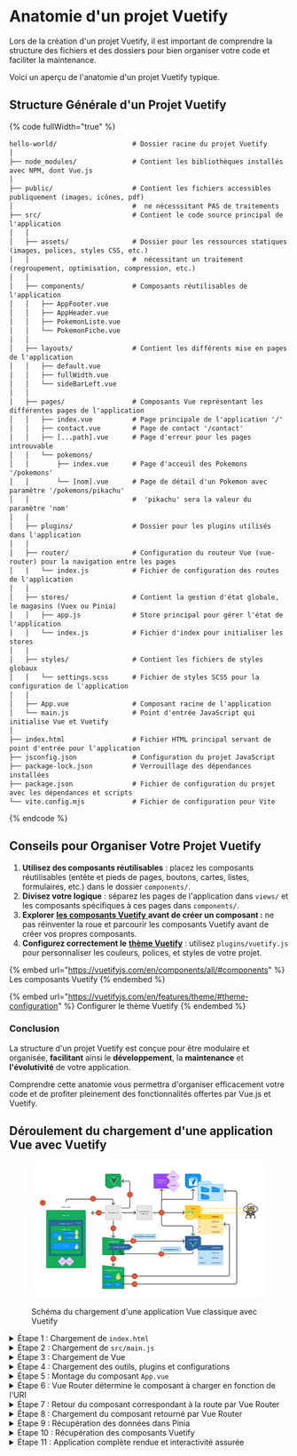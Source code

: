 # Anatomie d'un projet Vuetify

Lors de la création d'un projet Vuetify, il est important de comprendre la structure des fichiers et des dossiers pour bien organiser votre code et faciliter la maintenance.

Voici un aperçu de l'anatomie d'un projet Vuetify typique.

## **Structure Générale d'un Projet Vuetify**

{% code fullWidth="true" %}
```
hello-world/                   # Dossier racine du projet Vuetify
│
├── node_modules/              # Contient les bibliothèques installés avec NPM, dont Vue.js  
│
├── public/                    # Contient les fichiers accessibles publiquement (images, icônes, pdf)         
│                              #  ne nécesssitant PAS de traitements
├── src/                       # Contient le code source principal de l'application
│   │ 
│   ├── assets/                # Dossier pour les ressources statiques (images, polices, styles CSS, etc.)         
│   │                          #  nécessitant un traitement (regroupement, optimisation, compression, etc.)
│   │
│   ├── components/            # Composants réutilisables de l'application
│   │   ├── AppFooter.vue
│   │   ├── AppHeader.vue
│   │   ├── PokemonListe.vue              
│   │   └── PokemonFiche.vue
│   │
│   ├── layouts/               # Contient les différents mise en pages de l'application
│   │   ├── default.vue
│   │   ├── fullWidth.vue
│   │   └── sideBarLeft.vue        
│   │
│   ├── pages/                 # Composants Vue représentant les différentes pages de l'application
│   │   ├── index.vue          # Page principale de l'application '/'
│   │   ├── contact.vue        # Page de contact '/contact'
│   │   ├── [...path].vue      # Page d'erreur pour les pages introuvable
│   │   └── pokemons/          
│   │       ├── index.vue      # Page d'acceuil des Pokemons '/pokemons'
│   │       └── [nom].vue      # Page de détail d'un Pokemon avec paramètre '/pokemons/pikachu' 
│   │                          #  'pikachu' sera la valeur du paramètre 'nom'
│   │
│   ├── plugins/               # Dossier pour les plugins utilisés dans l'application
│   │
│   ├── router/                # Configuration du routeur Vue (vue-router) pour la navigation entre les pages
│   │   └── index.js           # Fichier de configuration des routes de l'application
│   │
│   ├── stores/                # Contient la gestion d'état globale, le magasins (Vuex ou Pinia)
│   │   ├── app.js             # Store principal pour gérer l'état de l'application
│   │   └── index.js           # Fichier d'index pour initialiser les stores
│   │
│   ├── styles/                # Contient les fichiers de styles globaux
│   │   └── settings.scss      # Fichier de styles SCSS pour la configuration de l'application
│   │
│   ├── App.vue                # Composant racine de l'application
│   └── main.js                # Point d'entrée JavaScript qui initialise Vue et Vuetify
│
├── index.html                 # Fichier HTML principal servant de point d'entrée pour l'application
├── jsconfig.json              # Configuration du projet JavaScript
├── package-lock.json          # Verrouillage des dépendances installées
├── package.json               # Fichier de configuration du projet avec les dépendances et scripts
└── vite.config.mjs            # Fichier de configuration pour Vite
```
{% endcode %}

## **Conseils pour Organiser Votre Projet Vuetify**

1. **Utilisez des composants réutilisables** : placez les composants réutilisables (entête et pieds de pages, boutons, cartes, listes, formulaires, etc.) dans le dossier `components/`.&#x20;
2. **Divisez votre logique** : séparez les pages de l'application dans `views/` et les composants spécifiques à ces pages dans `components/`.
3. **Explorer** [**les composants Vuetify** ](https://vuetifyjs.com/en/components/all/#components)**avant de créer un composant :** ne pas réinventer la roue et parcourir les composants Vuetify avant de créer vos propres composants.
4. **Configurez correctement le** [**thème Vuetify**](https://vuetifyjs.com/en/features/theme/) : utilisez `plugins/vuetify.js` pour personnaliser les couleurs, polices, et styles de votre projet.

{% embed url="https://vuetifyjs.com/en/components/all/#components" %}
Les composants Vuetify
{% endembed %}

{% embed url="https://vuetifyjs.com/en/features/theme/#theme-configuration" %}
Configurer le thème Vuetify
{% endembed %}

### **Conclusion**

La structure d'un projet Vuetify est conçue pour être modulaire et organisée, **facilitant** ainsi le **développement**, la **maintenance** et **l'évolutivité** de votre application.

Comprendre cette anatomie vous permettra d'organiser efficacement votre code et de profiter pleinement des fonctionnalités offertes par Vue.js et Vuetify.

## **Déroulement du chargement d'une application Vue avec Vuetify**

<div data-full-width="true">

<figure><img src="../.gitbook/assets/Chargement projet Vuetify v4.png" alt="Schéma du chargement d&#x27;une application Vue classique avec Vuetify" width="563"><figcaption><p>Schéma du chargement d'une application Vue classique avec Vuetify</p></figcaption></figure>

</div>

<details>

<summary>Étape 1 : Chargement de <code>index.html</code></summary>

Le processus de démarrage de l'application commence par le chargement du fichier `index.html` par le navigateur.

Ce fichier contient la structure de base de la page, dont l'élément  `<div id="app">` où l'application Vue sera montée.

<pre class="language-html" data-title="index.html" data-line-numbers data-full-width="true"><code class="lang-html">&#x3C;!DOCTYPE html>
&#x3C;html lang="en">

&#x3C;head>
  &#x3C;meta charset="UTF-8" />
  &#x3C;link rel="icon" href="/favicon.ico" />
  &#x3C;meta name="viewport" content="width=device-width, initial-scale=1.0" />
  &#x3C;title>Welcome to Vuetify 3&#x3C;/title>
&#x3C;/head>

&#x3C;body>
<strong>  &#x3C;div id="app">&#x3C;/div> &#x3C;!-- Conteneur principal de l'application Vue -->
</strong>  &#x3C;script type="module" src="/src/main.js">&#x3C;/script> &#x3C;!-- Lancement de l'application via src/main.js -->
&#x3C;/body>

&#x3C;/html>
</code></pre>

#### **Ce qui se passe ici**

* Le navigateur charge `index.html` et crée une structure HTML de base.
* L'élément `<div id="app"></div>` est un conteneur vide qui sera rempli par notre application Vue.
* Le script `<script type="module" src="/src/main.js"></script>` indique au navigateur de démarrer l'application en chargeant `main.js`.

</details>

<details>

<summary>Étape 2 : Chargement de <code>src/main.js</code></summary>

Ensuite, le navigateur charge le fichier `main.js`, qui est le point d'entrée principal de l'application Vue.

Ce fichier conduit l'initialisation de l'application en chargeant :

1. Vue → étape 3
2. les plugins (Composants Vuetify, Thème Vuetify, Pinia et Vue Router) → étape 4
3. le composant racine `App.vue` → étape 5

Voici le contenu de votre fichier `main.js` qui est chargé à la `ligne 13` de `index.html`

{% code title="src/main.js" lineNumbers="true" fullWidth="true" %}
```javascript
/**
 * main.js
 *
 * Bootstraps Vuetify and other plugins then mounts the App`
 */

// Importation des plugins enregistrés pour l'application
import { registerPlugins } from '@/plugins'

// Importation du composant racine de l'application Vue (App.vue)
import App from './App.vue'

// Importation de la fonction createApp de Vue.js pour créer une nouvelle instance de l'application
import { createApp } from 'vue'

// Création de l'instance principale de l'application Vue avec le composant App comme composant racine
const app = createApp(App)

// Enregistrement des plugins nécessaires pour l'application, comme Vuetify ou d'autres bibliothèques tierces
registerPlugins(app)

// Montage de l'application Vue sur l'élément DOM avec l'ID "app" pour rendre l'application dans la page HTML
app.mount('#app')
```
{% endcode %}

#### **Ce qui se passe ici**

* `createApp(App)`: Crée une instance de l'application Vue en utilisant `App.vue` comme composant racine (le premier composant de l'application).
* `registerPlugins(app)`: Enregistre et configure les plugins nécessaires pour l'application, notamment Vuetify. Les plugins sont définis dans `src/plugins/index.js`
* `app.mount('#app')`: Monte l'application Vue dans le conteneur `<div id="app"></div>` défini à la `ligne 12` de `index.html`.

À ce stade, l'application Vue est initialisée, et le composant `App.vue` est prêt à être affiché.

</details>

<details>

<summary>Étape 3 : Chargement de Vue</summary>

À ce stade, la bibliothèque Vue elle-même est chargée. C'est le cœur de votre application qui permet de créer des composants réactifs et de gérer les fonctionnalités de Vue.

L'instance Vue est initialisée dans `src/main.js` avec la fonction `createApp()` .&#x20;

</details>

<details>

<summary>Étape 4 : Chargement des outils, plugins et configurations</summary>

Lors de cette étape, les principaux plugins et configurations de l'application sont chargés :

* **Thèmes** : Vuetify applique le [thème](https://vuetifyjs.com/en/features/theme/#theme-configuration) sélectionné (light ou dark) et les [styles globaux](https://vuetifyjs.com/en/styles/colors/#colors) à l'application. La configuration ce fait dans `src/plugins/vuetify.js`.
* **Composants Vuetify** : Vuetify charge l'ensemble de [ses composants](https://vuetifyjs.com/en/components/all/#components) prêts à être utilisés dans l'application.
* **Pinia** : Le magasin, store en anglais,  de gestion d'état de l'application est initialisé pour gérer les données globales. C'est ce magasin qui s'occupera de faire les appels aux API si nécessaire. \
  Site officiel : [https://pinia.vuejs.org/](https://pinia.vuejs.org/)
* **Vue Router** : La configuration de Vue Router est chargée pour permettre la navigation entre les différentes pages de l'application. \
  Site officiel : [https://router.vuejs.org/](https://router.vuejs.org/)
* **Routage automatique :** Vuetify utilise une librairie qui permet la création automatique des routes de l'application en s'établissant sur la structure et le nom des fichiers et dossier du dossier `src/pages/`. \
  Site officiel : [https://uvr.esm.is/guide/file-based-routing.html](https://uvr.esm.is/guide/file-based-routing.html)

Toutes ces initialisations sont réalisées dans le fichier `src/plugins/index.js`.

</details>

<details>

<summary>Étape 5 : Montage du composant <code>App.vue</code></summary>

Une fois tous les plugins et éléments de configuration chargés `App.vue` est monté sur l'élément `<div id="app">` dans `index.html`.&#x20;

Cela signifie que `App.vue` prend le contrôle de l'application et agit comme conteneur principal pour le reste des composants et de l'application.

Comme c'est le premier composant de notre application, on l'appelle le **composant "root"**, **composant** **racine** en français.

{% code title="src/App.vue" lineNumbers="true" fullWidth="true" %}
```markup
<template>
  <v-app> <!-- Composant racine de l'application Vuetify. Applique les styles et fonctionnalités globales de Vuetify -->
    <v-main> <!-- Le contenu principal de la page -->
      <router-view /> <!-- Composant de Vue Router qui affiche le contenu de la route actuelle, permettant le rendu dynamique des pages -->
    </v-main>
  </v-app>
</template>

<script setup>
 
</script>
```
{% endcode %}

#### **Ce qui se passe ici**

* `<v-app>` : Composant de base de Vuetify qui enveloppe toute l'application, assurant l'intégration des thèmes et styles.
* `<router-view />` : Place un espace réservé qui affichera le composant correspondant à la route actuelle (par exemple, la page d'accueil).

</details>

<details>

<summary>Étape 6 : Vue Router détermine le composant à charger en fonction de l'URI</summary>

À ce stade, Vue Router vérifie l'URI de l'application (par exemple, `/bulbi`) et détermine quel composant Vue doit être chargé pour cette route.&#x20;

C'est grâce à la configuration des routes que Vue Router sait quel composant est associé à chaque chemin.

Dans ce projet, il détermine le composant à chargé en se basant sur le nom des fichiers et dossier du dossier `src/pages/` grâce à la librairie [Unplugin Vue Router](https://uvr.esm.is/guide/file-based-routing.html).

```
src/pages/
├── index.vue
├── about.vue
└── users/
    ├── index.vue
    └── [id].vue
```

La structure ci-dessus génèrera les routes suivantes :

* `/`: ->  `index.vue`&#x20;
* `/about`: ->  `about.vue`&#x20;
* `/users`: ->  `users/index.vue`&#x20;
*   `/users/77`: ->   `users/[id].vue`   crée un paramètre `id` qui recevra la valeur de l'URI soit  `77` dans cet exemple





</details>

<details>

<summary>Étape 7 : Retour du composant correspondant à la route par Vue Router</summary>

Vue Router renvoie le composant correspondant à la route actuelle (par exemple, `bulbi.vue` pour la route `/bulbi`).

Ce composant est ensuite prêt à être affiché à l'intérieur de l'application.

</details>

<details>

<summary>Étape 8 : Chargement du composant retourné par Vue Router</summary>

Le composant correspondant à la route active (`bulbi.vue` dans cet exemple) est alors chargé et rendu dans la balise `<router-view>` du composant `App.vue`.&#x20;

</details>

<details>

<summary>Étape 9 : Récupération des données dans Pinia</summary>

Une fois que le composant `bulbi.vue` est monté, il récupère les données dont il a besoin à partir du store Pinia.

Par exemple, toutes les données du Pokémon Bulbizarre :  &#x20;

```javascript
{ 
    name: 'Bulbizarre',
    type: 'Plante,Poison',
    level: 15,
    img: 'bulbizarre.png' 
}
```

</details>

<details>

<summary>Étape 10 : Récupération des composants Vuetify</summary>

Le composant `bulbi.vue` utilise les composants Vuetify (`v-btn`, `v-card`, `v-img`, etc.) pour construire l'interface utilisateur, user interface (UI) en anglais.&#x20;

Ces composants sont stylisés et configurés selon le thème Vuetify chargé précédemment.

[Voir tous les composants Vuetify](https://vuetifyjs.com/en/components/all/#containment)

Exemple d'utilisation du composant `v-btn`&#x20;

```markup
<v-btn @click="capturer">
  Capturer Bulbizarre
</v-btn>
```

</details>

<details>

<summary>Étape 11 : Application complète rendue et interactivité assurée</summary>

Enfin, l'application Vue.js est entièrement montée, configurée et rendue dans le navigateur.

L'utilisateur peut interagir avec l'application, naviguer entre les différentes pages grâce à **Vue Router**, utiliser les **composants Vuetify**, et voir les données gérées par **Pinia** en **temps réel**.

</details>
